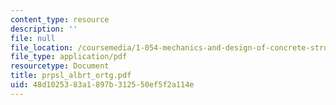 ```yaml
---
content_type: resource
description: ''
file: null
file_location: /coursemedia/1-054-mechanics-and-design-of-concrete-structures-spring-2004/48d1025383a1897b312550ef5f2a114e_prpsl_albrt_ortg.pdf
file_type: application/pdf
resourcetype: Document
title: prpsl_albrt_ortg.pdf
uid: 48d10253-83a1-897b-3125-50ef5f2a114e
---
```

